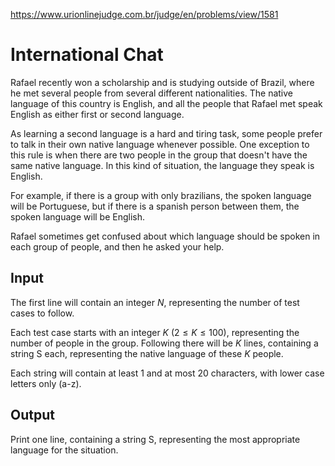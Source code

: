 https://www.urionlinejudge.com.br/judge/en/problems/view/1581

# International Chat

Rafael recently won a scholarship and is studying outside of Brazil, where he
met several people from several different nationalities. The native language
of this country is English, and all the people that Rafael met speak English
as either first or second language.

As learning a second language is a hard and tiring task, some people prefer to
talk in their own native language whenever possible. One exception to this
rule is when there are two people in the group that doesn't have the same
native language. In this kind of situation, the language they speak is
English.

For example, if there is a group with only brazilians, the spoken language
will be Portuguese, but if there is a spanish person between them, the spoken
language will be English.

Rafael sometimes get confused about which language should be spoken in each
group of people, and then he asked your help.

## Input

The first line will contain an integer $N$, representing the number of test
cases to follow.

Each test case starts with an integer $K$ ($2 \leq K \leq 100$), representing
the number of people in the group. Following there will be $K$ lines,
containing a string S each, representing the native language of these $K$
people.

Each string will contain at least 1 and at most 20 characters, with lower case
letters only (a-z).

## Output

Print one line, containing a string S, representing the most appropriate
language for the situation.

